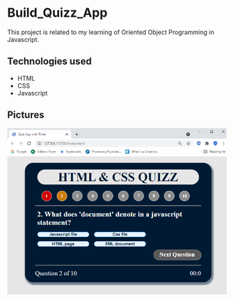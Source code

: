 # Build_Quizz_App
This project is related to my learning of Oriented Object Programming in Javascript. 

## Technologies used

+ HTML
+ CSS
+ Javascript

## Pictures

![](./image/quizzapp.PNG)






